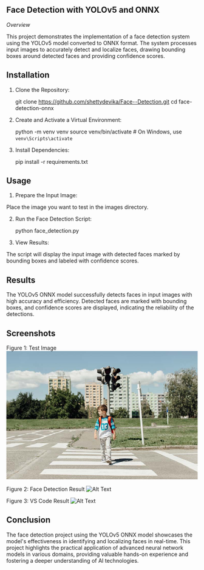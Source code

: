 Face Detection with YOLOv5 and ONNX
---------------------------------------------------------------------------------------------------------------------------

*Overview*

This project demonstrates the implementation of a face detection system using the YOLOv5 model converted to ONNX format. The system processes input images to accurately detect and localize faces, drawing bounding boxes around detected faces and providing confidence scores.


Installation
---------------------------------------------------------------------------------------------------------------------------

1. Clone the Repository:

   git clone https://github.com/shettydevika/Face--Detection.git
   cd face-detection-onnx

2. Create and Activate a Virtual Environment:

   python -m venv venv
   source venv/bin/activate  # On Windows, use `venv\Scripts\activate`

3. Install Dependencies:

     pip install -r requirements.txt

Usage
---------------------------------------------------------------------------------------------------------------------------

1. Prepare the Input Image:

  Place the image you want to test in the images directory.

2. Run the Face Detection Script:

    python face_detection.py

3. View Results:

The script will display the input image with detected faces marked by bounding boxes and labeled with confidence scores.

Results
---------------------------------------------------------------------------------------------------------------------------

The YOLOv5 ONNX model successfully detects faces in input images with high accuracy and efficiency. Detected faces are marked with bounding boxes, and confidence scores are displayed, indicating the reliability of the detections.

Screenshots
---------------------------------------------------------------------------------------------------------------------------

Figure 1: Test Image
![Alt Text](images/image8.jpg)

Figure 2: Face Detection Result
![Alt Text](URL_of_the_image)

Figure 3: VS Code Result
![Alt Text](URL_of_the_image)

Conclusion
---------------------------------------------------------------------------------------------------------------------------

The face detection project using the YOLOv5 ONNX model showcases the model's effectiveness in identifying and localizing faces in real-time. This project highlights the practical application of advanced neural network models in various domains, providing valuable hands-on experience and fostering a deeper understanding of AI technologies.
